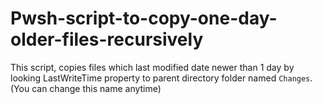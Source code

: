 # Pwsh-script-to-copy-one-day-older-files-recursively
This script, copies files which last modified date newer than 1 day by looking LastWriteTime property to parent directory folder named `Changes`. (You can change this name anytime)
